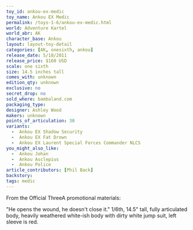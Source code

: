 ```yaml
---
toy_id: ankou-ex-medic
toy_name: Ankou EX Medic
permalink: /toys-1-6/ankou-ex-medic.html
world: Adventure Kartel
world_abr: AK
character_base: Ankou
layout: layout-toy-detail
categories: [AK, onesixth, ankou]
release_date: 5/18/2011
release_price: $160 USD
scale: one sixth
size: 14.5 inches tall
comes_with: unknown
edition_qty: unknown
exclusive: no
secret_drop: no
sold_where: bambaland.com
packaging_type: 
designer: Ashley Wood
makers: unknown
points_of_articulation: 30
variants: 
  -  Ankou EX Shadow Security
  -  Ankou EX Fat Drown
  -  Ankou EX Laurent Special Forces Commander NLCS
you_might_also_like:
  -  Ankou Johan
  -  Ankou Asclepius
  -  Ankou Police
article_contributors: [Phil Back]
backstory:
tags: medic
---
```

From the Official ThreeA promotional materials:

"He opens the wound, he doesn't close it."
1/6th, 14.5" tall, fully articulated body, heavily weathered white-ish body with dirty white jump suit, left sleeve is red.